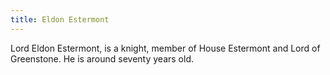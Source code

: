 ```yaml
---
title: Eldon Estermont
---
```


Lord Eldon Estermont, is a knight, member of House Estermont and Lord of Greenstone. He is around seventy years old.


